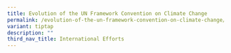 ```yaml
---
title: Evolution of the UN Framework Convention on Climate Change
permalink: /evolution-of-the-un-framework-convention-on-climate-change/
variant: tiptap
description: ""
third_nav_title: International Efforts
---
```

